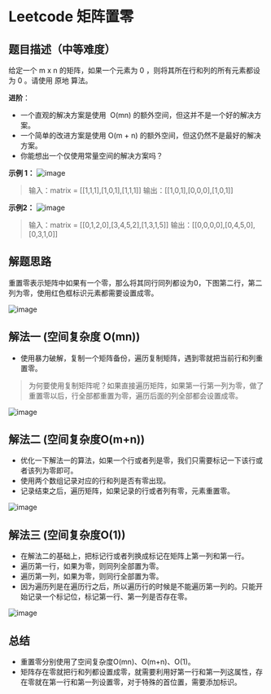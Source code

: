 # Leetcode 矩阵置零

## 题目描述（中等难度）

给定一个 m x n 的矩阵，如果一个元素为 0 ，则将其所在行和列的所有元素都设为 0 。请使用 原地 算法。

**进阶**：
* 一个直观的解决方案是使用  O(mn) 的额外空间，但这并不是一个好的解决方案。
* 一个简单的改进方案是使用 O(m + n) 的额外空间，但这仍然不是最好的解决方案。
* 你能想出一个仅使用常量空间的解决方案吗？

**示例 1：**
![image](https://user-images.githubusercontent.com/11553237/169200088-41a7163f-ada4-4ffb-bf34-aae2737974cb.png)

>输入：matrix = [[1,1,1],[1,0,1],[1,1,1]]
输出：[[1,0,1],[0,0,0],[1,0,1]]

**示例2：**
![image](https://user-images.githubusercontent.com/11553237/169200117-e3b8b2fe-c732-4f7d-b254-cbd6f4643da8.png)
>输入：matrix = [[0,1,2,0],[3,4,5,2],[1,3,1,5]]
输出：[[0,0,0,0],[0,4,5,0],[0,3,1,0]]

## 解题思路
重置零表示矩阵中如果有一个零，那么将其同行同列都设为0，下图第二行，第二列为零，使用红色框标识元素都需要设置成零。

![image](https://user-images.githubusercontent.com/11553237/169200155-9d2e961d-c4ce-40e1-a999-ae6aae4eb916.png)

## 解法一 (空间复杂度 O(mn)) 
* 使用暴力破解，复制一个矩阵备份，遍历复制矩阵，遇到零就把当前行和列重置零。
> 为何要使用复制矩阵呢？如果直接遍历矩阵，如果第一行第一列为零，做了重置零以后，行全部都重置为零，遍历后面的列全部都会设置成零。

![image](https://user-images.githubusercontent.com/11553237/169200186-e6c81029-dd90-4363-bedc-c0a3ddf5c3a2.png)

## 解法二  (空间复杂度O(m+n))
* 优化一下解法一的算法，如果一个行或者列是零，我们只需要标记一下该行或者该列为零即可。
* 使用两个数组记录对应的行和列是否有零出现。
* 记录结束之后，遍历矩阵，如果记录的行或者列有零，元素重置零。

![image](https://user-images.githubusercontent.com/11553237/169200206-d410df43-f585-4221-937d-629b5a0413cb.png)

## 解法三 (空间复杂度O(1))
* 在解法二的基础上，把标记行或者列换成标记在矩阵上第一列和第一行。
* 遍历第一行，如果为零，则同列全部置为零。
* 遍历第一列，如果为零，则同行全部置为零。
* 因为遍历列是在遍历行之后，所以遍历行的时候是不能遍历第一列的。只能开始记录一个标记位，标记第一行、第一列是否存在零。

![image](https://user-images.githubusercontent.com/11553237/169200227-af5a7da4-8ffd-4db3-b360-b28d7b68c8b5.png)

## 总结
* 重置零分别使用了空间复杂度O(mn)、O(m+n)、O(1)。
* 矩阵存在零就把行和列都设置成零，就需要利用好第一行和第一列这属性，存在零就在第一行和第一列设置零，对于特殊的首位置，需要添加标识。







